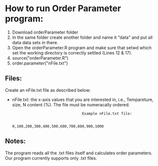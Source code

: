 # How to run Order Parameter program:

1. Download orderParameter folder
2. In the same folder create another folder and name it "data" and put all data data sets in there.
3. Open the orderParameter.R program and make sure that setwd which set the working directory is correctly settled (Lines 12 & 17). 
4. source("orderParameter.R")
5. order.parameter("nFile.txt")


## Files:

Create an nFile.txt file  as described below:

* nFile.txt: the  x-axis values that you are interested in, i.e., Tempareture, size, N content (%). The file must be numeracally ordered.

                                      Example nFile.txt file:

                                0,100,200,300,400,500,600,700,800,900,1000
 


## Notes:

The program reads all the .txt files itself  and calculates order parameters.  Our program currently supports only .txt files.
